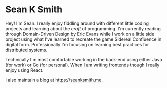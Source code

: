 # Sean K Smith

Hey! I'm Sean. I really enjoy fiddling around with different little coding projects and learning about the *craft* of programming. I'm currently reading through Domain-Driven Design by Eric Evans while I work on a little side project using what I've learned to recreate the game Sidereal Confluence in digital form. Professionally I'm focusing on learning best practices for distributed systems.

Technically I'm most comfortable working in the back-end using either Java (for work) or Go (for personal). When I am writing frontends though I really enjoy using React.

I also maintain a blog at https://seanksmith.me.

